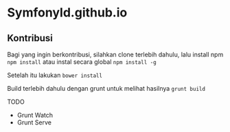 # SymfonyId.github.io


## Kontribusi
Bagi yang ingin berkontribusi, silahkan clone terlebih dahulu, lalu install npm
`npm install`
atau instal secara global
`npm install -g`

Setelah itu lakukan
`bower install`

Build terlebih dahulu dengan grunt untuk melihat hasilnya
`grunt build`


TODO
- Grunt Watch
- Grunt Serve
